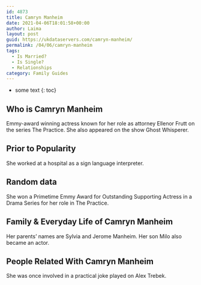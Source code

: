 ```yaml
---
id: 4873
title: Camryn Manheim
date: 2021-04-06T18:01:58+00:00
author: Laima
layout: post
guid: https://ukdataservers.com/camryn-manheim/
permalink: /04/06/camryn-manheim
tags:
  - Is Married?
  - Is Single?
  - Relationships
category: Family Guides
---
```


* some text
{: toc}


## Who is Camryn Manheim
                  
                  
                  
Emmy-award winning actress known for her role as attorney Ellenor Frutt on the series The Practice. She also appeared on the show Ghost Whisperer.
                  
              
            
              
            
                
                
                
## Prior to Popularity
                  
                  
                  
She worked at a hospital as a sign language interpreter.
                  
              
            
              
            
                
                
                
## Random data
                  
                  
                  
She won a Primetime Emmy Award for Outstanding Supporting Actress in a Drama Series for her role in The Practice. 
                  
              
            
              
            
                
                
                
## Family & Everyday Life of Camryn Manheim
                  
                  
                  
Her parents&#8217; names are Sylvia and Jerome Manheim. Her son Milo also became an actor. 
                  
              
            
              
            
                
                
                
## People Related With Camryn Manheim
                  
                  
                  
She was once involved in a practical joke played on Alex Trebek.
                  
              
            
              
            
                
              
            
              
              
            
            
              
            
          
          
          